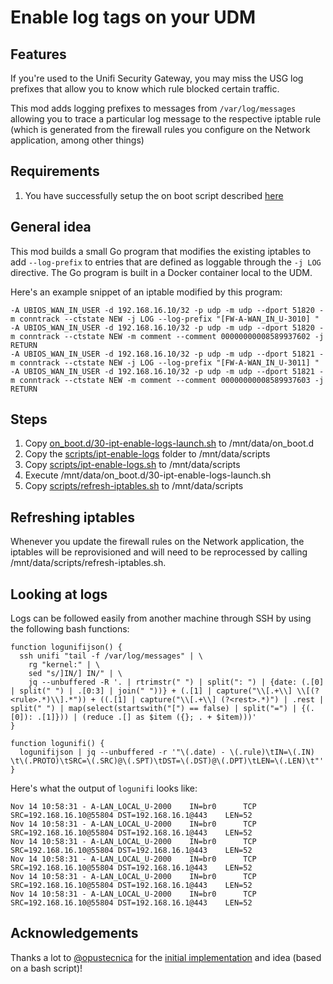 # Enable log tags on your UDM

## Features

If you're used to the Unifi Security Gateway, you may miss the USG log prefixes that allow you to know which rule blocked certain traffic.

This mod adds logging prefixes to messages from `/var/log/messages` allowing you to trace a particular log message to the respective iptable rule (which is generated from the firewall rules you configure on the Network application, among other things)

## Requirements

1. You have successfully setup the on boot script described [here](https://github.com/boostchicken/udm-utilities/tree/master/on-boot-script)

## General idea

This mod builds a small Go program that modifies the existing iptables to add `--log-prefix` to entries that are defined as loggable through the `-j LOG` directive. The Go program is built in a Docker container local to the UDM.

Here's an example snippet of an iptable modified by this program:

```
-A UBIOS_WAN_IN_USER -d 192.168.16.10/32 -p udp -m udp --dport 51820 -m conntrack --ctstate NEW -j LOG --log-prefix "[FW-A-WAN_IN_U-3010] "
-A UBIOS_WAN_IN_USER -d 192.168.16.10/32 -p udp -m udp --dport 51820 -m conntrack --ctstate NEW -m comment --comment 00000000008589937602 -j RETURN
-A UBIOS_WAN_IN_USER -d 192.168.16.10/32 -p udp -m udp --dport 51821 -m conntrack --ctstate NEW -j LOG --log-prefix "[FW-A-WAN_IN_U-3011] "
-A UBIOS_WAN_IN_USER -d 192.168.16.10/32 -p udp -m udp --dport 51821 -m conntrack --ctstate NEW -m comment --comment 00000000008589937603 -j RETURN
```

## Steps

1. Copy [on_boot.d/30-ipt-enable-logs-launch.sh](./on_boot.d/30-ipt-enable-logs-launch.sh) to /mnt/data/on_boot.d
1. Copy the [scripts/ipt-enable-logs](./scripts/ipt-enable-logs) folder to /mnt/data/scripts
1. Copy [scripts/ipt-enable-logs.sh](./scripts/ipt-enable-logs.sh) to /mnt/data/scripts
1. Execute /mnt/data/on_boot.d/30-ipt-enable-logs-launch.sh
1. Copy [scripts/refresh-iptables.sh](./scripts/refresh-iptables.sh) to /mnt/data/scripts

## Refreshing iptables

Whenever you update the firewall rules on the Network application, the iptables will be reprovisioned and will need to be reprocessed
by calling /mnt/data/scripts/refresh-iptables.sh.

## Looking at logs

Logs can be followed easily from another machine through SSH by using the following bash functions:

```shell
function logunifijson() {
  ssh unifi "tail -f /var/log/messages" | \
    rg "kernel:" | \
    sed "s/]IN/] IN/" | \
    jq --unbuffered -R '. | rtrimstr(" ") | split(": ") | {date: (.[0] | split(" ") | .[0:3] | join(" "))} + (.[1] | capture("\\[.+\\] \\[(?<rule>.*)\\].*")) + ((.[1] | capture("\\[.+\\] (?<rest>.*)") | .rest | split(" ") | map(select(startswith("[") == false) | split("=") | {(.[0]): .[1]})) | (reduce .[] as $item ({}; . + $item)))'
}

function logunifi() {
  logunifijson | jq --unbuffered -r '"\(.date) - \(.rule)\tIN=\(.IN)  \t\(.PROTO)\tSRC=\(.SRC)@\(.SPT)\tDST=\(.DST)@\(.DPT)\tLEN=\(.LEN)\t"'
}
```

Here's what the output of `logunifi` looks like:

```
Nov 14 10:58:31 - A-LAN_LOCAL_U-2000	IN=br0  	TCP	SRC=192.168.16.10@55804	DST=192.168.16.1@443	LEN=52
Nov 14 10:58:31 - A-LAN_LOCAL_U-2000	IN=br0  	TCP	SRC=192.168.16.10@55804	DST=192.168.16.1@443	LEN=52
Nov 14 10:58:31 - A-LAN_LOCAL_U-2000	IN=br0  	TCP	SRC=192.168.16.10@55804	DST=192.168.16.1@443	LEN=52
Nov 14 10:58:31 - A-LAN_LOCAL_U-2000	IN=br0  	TCP	SRC=192.168.16.10@55804	DST=192.168.16.1@443	LEN=52
Nov 14 10:58:31 - A-LAN_LOCAL_U-2000	IN=br0  	TCP	SRC=192.168.16.10@55804	DST=192.168.16.1@443	LEN=52
Nov 14 10:58:31 - A-LAN_LOCAL_U-2000	IN=br0  	TCP	SRC=192.168.16.10@55804	DST=192.168.16.1@443	LEN=52
```

## Acknowledgements

Thanks a lot to [@opustecnica](https://github.com/opustecnica) for the [initial implementation](https://github.com/opustecnica/public/wiki/UDM-&-UDM-PRO-NOTES) and idea (based on a bash script)!
